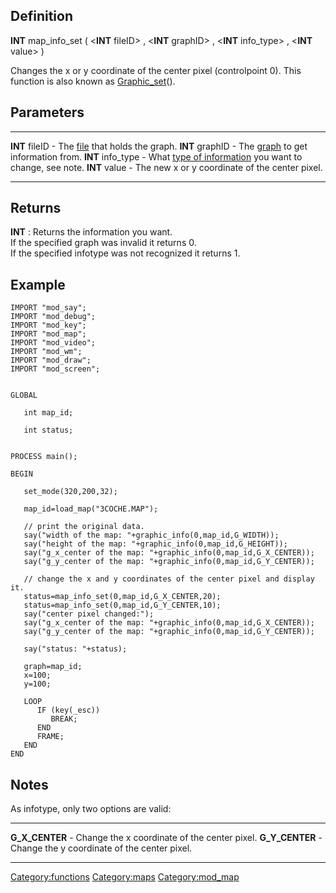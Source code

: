 Definition
----------

**INT** map\_info\_set ( &lt;**INT** fileID&gt; , &lt;**INT**
graphID&gt; , &lt;**INT** info\_type&gt; , &lt;**INT** value&gt; )

Changes the x or y coordinate of the center pixel (controlpoint 0). This
function is also known as [Graphic\_set](Graphic_set "wikilink")().

Parameters
----------

  -------------------- --------------------------------------------------------------------------------------------
  **INT** fileID       - The [file](file "wikilink") that holds the graph.
  **INT** graphID      - The [graph](graph "wikilink") to get information from.
  **INT** info\_type   - What [type of information](Graphical_infotypes "wikilink") you want to change, see note.
  **INT** value        - The new x or y coordinate of the center pixel.
  -------------------- --------------------------------------------------------------------------------------------

Returns
-------

**INT** : Returns the information you want.\
If the specified graph was invalid it returns 0.\
If the specified infotype was not recognized it returns 1.

Example
-------

    IMPORT "mod_say";
    IMPORT "mod_debug";
    IMPORT "mod_key";
    IMPORT "mod_map";
    IMPORT "mod_video";
    IMPORT "mod_wm";
    IMPORT "mod_draw";
    IMPORT "mod_screen";


    GLOBAL

       int map_id;
       
       int status;


    PROCESS main();

    BEGIN

       set_mode(320,200,32);

       map_id=load_map("3COCHE.MAP");
       
       // print the original data.
       say("width of the map: "+graphic_info(0,map_id,G_WIDTH));
       say("height of the map: "+graphic_info(0,map_id,G_HEIGHT));
       say("g_x_center of the map: "+graphic_info(0,map_id,G_X_CENTER));
       say("g_y_center of the map: "+graphic_info(0,map_id,G_Y_CENTER));
       
       // change the x and y coordinates of the center pixel and display it.
       status=map_info_set(0,map_id,G_X_CENTER,20);
       status=map_info_set(0,map_id,G_Y_CENTER,10);
       say("center pixel changed:");
       say("g_x_center of the map: "+graphic_info(0,map_id,G_X_CENTER));
       say("g_y_center of the map: "+graphic_info(0,map_id,G_Y_CENTER));
       
       say("status: "+status);
       
       graph=map_id;
       x=100; 
       y=100;
       
       LOOP
          IF (key(_esc))
             BREAK;
          END
          FRAME;
       END
    END

Notes
-----

As infotype, only two options are valid:

  ------------------ ------------------------------------------------
  **G\_X\_CENTER**   - Change the x coordinate of the center pixel.
  **G\_Y\_CENTER**   - Change the y coordinate of the center pixel.
  ------------------ ------------------------------------------------

<Category:functions> <Category:maps> <Category:mod_map>
